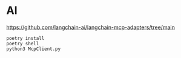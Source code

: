 # AI

https://github.com/langchain-ai/langchain-mcp-adapters/tree/main

```
poetry install 
poetry shell
python3 McpClient.py
```
